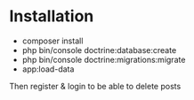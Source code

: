 # Installation

- composer install
- php bin/console doctrine:database:create
- php bin/console doctrine:migrations:migrate
- app:load-data

Then register & login to be able to delete posts
